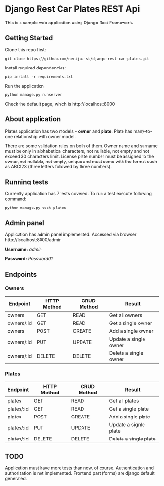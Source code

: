 # Django Rest Car Plates REST Api
This is a sample web application using Django Rest Framework.


## Getting Started

Clone this repo first:
```
git clone https://github.com/nerijus-st/django-rest-car-plates.git
```

Install required dependencies:
```
pip install -r requirements.txt
```

Run the application
```
python manage.py runserver
```

Check the default page, which is http://localhost:8000

## About application

Plates application has two models - **owner** and **plate**. Plate has many-to-one relationship with owner model.

There are some validation rules on both of them. Owner name and surname must be only in alphabetical characters, not nullable, not empty and not exceed 30 characters limit.
License plate number must be assigned to the owner, not nullable, not empty, unique and must come with the format such as ABC123 (three letters followed by three numbers).

## Running tests
Currently application has 7 tests covered. To run a test execute following command:
```
python manage.py test plates
```

## Admin panel
Application has admin panel implemented.
Accessed via browser http://localhost:8000/admin

**Username:** *admin*

**Password:** *Password01*

## Endpoints

### Owners

| Endpoint      | HTTP Method   | CRUD Method   | Result                  |
| ------------- | ------------- | ------------- | -------------           |
| owners        | GET           | READ          | Get all owners          |
| owners/:id    | GET           | READ          | Get a single owner      |
| owners        | POST          | CREATE        | Add a single owner      |
| owners/:id    | PUT           | UPDATE        | Update a single owner   |
| owners/:id    | DELETE        | DELETE        | Delete a single owner   |

### Plates

| Endpoint      | HTTP Method   | CRUD Method   | Result                  |
| ------------- | ------------- | ------------- | -------------           |
| plates        | GET           | READ          | Get all plates          |
| plates/:id    | GET           | READ          | Get a single plate      |
| plates        | POST          | CREATE        | Add a single plate      |
| plates/:id    | PUT           | UPDATE        | Update a signle plate   |
| plates/:id    | DELETE        | DELETE        | Delete a single plate   |

## TODO

Application must have more tests than now, of course.
Authentication and authorization is not implemented.
Frontend part (forms) are django default generated.
